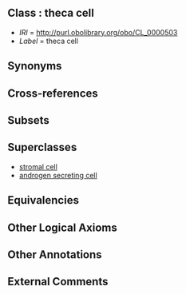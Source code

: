 
## Class : theca cell

 * *IRI* = http://purl.obolibrary.org/obo/CL_0000503
 * *Label* = theca cell

## Synonyms


## Cross-references


## Subsets


## Superclasses

 * [stromal cell](../../CL/99/CL_0000499.md)
 * [androgen secreting cell](../../CL/93/CL_0000593.md)

## Equivalencies


## Other Logical Axioms


## Other Annotations


## External Comments

